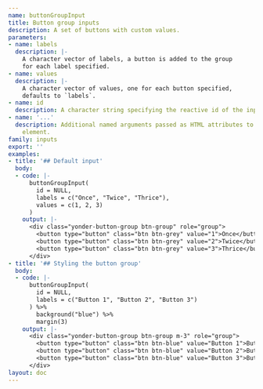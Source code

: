 ```yaml
---
name: buttonGroupInput
title: Button group inputs
description: A set of buttons with custom values.
parameters:
- name: labels
  description: |-
    A character vector of labels, a button is added to the group
    for each label specified.
- name: values
  description: |-
    A character vector of values, one for each button specified,
    defaults to `labels`.
- name: id
  description: A character string specifying the reactive id of the input.
- name: '...'
  description: Additional named arguments passed as HTML attributes to the parent
    element.
family: inputs
export: ''
examples:
- title: '## Default input'
  body:
  - code: |-
      buttonGroupInput(
        id = NULL,
        labels = c("Once", "Twice", "Thrice"),
        values = c(1, 2, 3)
      )
    output: |-
      <div class="yonder-button-group btn-group" role="group">
        <button type="button" class="btn btn-grey" value="1">Once</button>
        <button type="button" class="btn btn-grey" value="2">Twice</button>
        <button type="button" class="btn btn-grey" value="3">Thrice</button>
      </div>
- title: '## Styling the button group'
  body:
  - code: |-
      buttonGroupInput(
        id = NULL,
        labels = c("Button 1", "Button 2", "Button 3")
      ) %>%
        background("blue") %>%
        margin(3)
    output: |-
      <div class="yonder-button-group btn-group m-3" role="group">
        <button type="button" class="btn btn-blue" value="Button 1">Button 1</button>
        <button type="button" class="btn btn-blue" value="Button 2">Button 2</button>
        <button type="button" class="btn btn-blue" value="Button 3">Button 3</button>
      </div>
layout: doc
---
```

